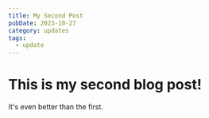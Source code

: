 ```yaml
---
title: My Second Post
pubDate: 2023-10-27
category: updates
tags:
  - update
---
```


# This is my second blog post!

It's even better than the first.
